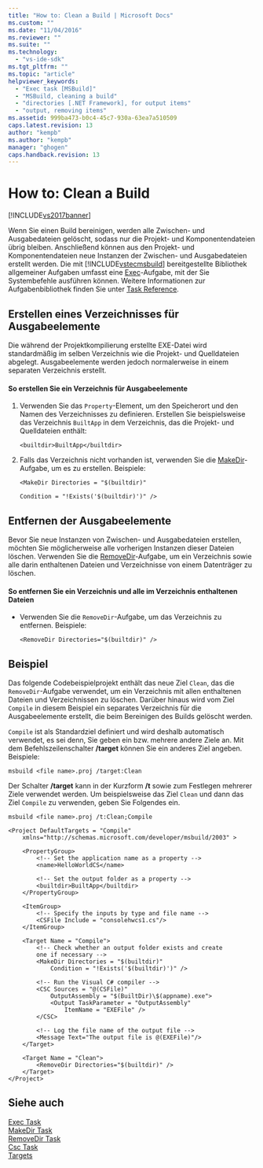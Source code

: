 ```yaml
---
title: "How to: Clean a Build | Microsoft Docs"
ms.custom: ""
ms.date: "11/04/2016"
ms.reviewer: ""
ms.suite: ""
ms.technology: 
  - "vs-ide-sdk"
ms.tgt_pltfrm: ""
ms.topic: "article"
helpviewer_keywords: 
  - "Exec task [MSBuild]"
  - "MSBuild, cleaning a build"
  - "directories [.NET Framework], for output items"
  - "output, removing items"
ms.assetid: 999ba473-b0c4-45c7-930a-63ea7a510509
caps.latest.revision: 13
author: "kempb"
ms.author: "kempb"
manager: "ghogen"
caps.handback.revision: 13
---
```

# How to: Clean a Build
[!INCLUDE[vs2017banner](../code-quality/includes/vs2017banner.md)]

Wenn Sie einen Build bereinigen, werden alle Zwischen\- und Ausgabedateien gelöscht, sodass nur die Projekt\- und Komponentendateien übrig bleiben.  Anschließend können aus den Projekt\- und Komponentendateien neue Instanzen der Zwischen\- und Ausgabedateien erstellt werden.  Die mit [!INCLUDE[vstecmsbuild](../extensibility/internals/includes/vstecmsbuild_md.md)] bereitgestellte Bibliothek allgemeiner Aufgaben umfasst eine [Exec](../msbuild/exec-task.md)\-Aufgabe, mit der Sie Systembefehle ausführen können.  Weitere Informationen zur Aufgabenbibliothek finden Sie unter [Task Reference](../msbuild/msbuild-task-reference.md).  
  
## Erstellen eines Verzeichnisses für Ausgabeelemente  
 Die während der Projektkompilierung erstellte EXE\-Datei wird standardmäßig im selben Verzeichnis wie die Projekt\- und Quelldateien abgelegt.  Ausgabeelemente werden jedoch normalerweise in einem separaten Verzeichnis erstellt.  
  
#### So erstellen Sie ein Verzeichnis für Ausgabeelemente  
  
1.  Verwenden Sie das `Property`\-Element, um den Speicherort und den Namen des Verzeichnisses zu definieren.  Erstellen Sie beispielsweise das Verzeichnis `BuiltApp` in dem Verzeichnis, das die Projekt\- und Quelldateien enthält:  
  
     `<builtdir>BuiltApp</builtdir>`  
  
2.  Falls das Verzeichnis nicht vorhanden ist, verwenden Sie die [MakeDir](../msbuild/makedir-task.md)\-Aufgabe, um es zu erstellen.  Beispiele:  
  
     `<MakeDir Directories = "$(builtdir)"`  
  
     `Condition = "!Exists('$(builtdir)')" />`  
  
## Entfernen der Ausgabeelemente  
 Bevor Sie neue Instanzen von Zwischen\- und Ausgabedateien erstellen, möchten Sie möglicherweise alle vorherigen Instanzen dieser Dateien löschen.  Verwenden Sie die [RemoveDir](../msbuild/removedir-task.md)\-Aufgabe, um ein Verzeichnis sowie alle darin enthaltenen Dateien und Verzeichnisse von einem Datenträger zu löschen.  
  
#### So entfernen Sie ein Verzeichnis und alle im Verzeichnis enthaltenen Dateien  
  
-   Verwenden Sie die `RemoveDir`\-Aufgabe, um das Verzeichnis zu entfernen.  Beispiele:  
  
     `<RemoveDir Directories="$(builtdir)" />`  
  
## Beispiel  
 Das folgende Codebeispielprojekt enthält das neue Ziel `Clean`, das die `RemoveDir`\-Aufgabe verwendet, um ein Verzeichnis mit allen enthaltenen Dateien und Verzeichnissen zu löschen.  Darüber hinaus wird vom Ziel `Compile` in diesem Beispiel ein separates Verzeichnis für die Ausgabeelemente erstellt, die beim Bereinigen des Builds gelöscht werden.  
  
 `Compile` ist als Standardziel definiert und wird deshalb automatisch verwendet, es sei denn, Sie geben ein bzw. mehrere andere Ziele an.  Mit dem Befehlszeilenschalter **\/target** können Sie ein anderes Ziel angeben.  Beispiele:  
  
 `msbuild <file name>.proj /target:Clean`  
  
 Der Schalter **\/target** kann in der Kurzform **\/t** sowie zum Festlegen mehrerer Ziele verwendet werden.  Um beispielsweise das Ziel `Clean` und dann das Ziel `Compile` zu verwenden, geben Sie Folgendes ein.  
  
 `msbuild <file name>.proj /t:Clean;Compile`  
  
```  
<Project DefaultTargets = "Compile"  
    xmlns="http://schemas.microsoft.com/developer/msbuild/2003" >  
  
    <PropertyGroup>  
        <!-- Set the application name as a property -->  
        <name>HelloWorldCS</name>  
  
        <!-- Set the output folder as a property -->  
        <builtdir>BuiltApp</builtdir>  
    </PropertyGroup>  
  
    <ItemGroup>  
        <!-- Specify the inputs by type and file name -->  
        <CSFile Include = "consolehwcs1.cs"/>  
    </ItemGroup>  
  
    <Target Name = "Compile">  
        <!-- Check whether an output folder exists and create  
        one if necessary -->  
        <MakeDir Directories = "$(builtdir)"   
            Condition = "!Exists('$(builtdir)')" />  
  
        <!-- Run the Visual C# compiler -->  
        <CSC Sources = "@(CSFile)"   
            OutputAssembly = "$(BuiltDir)\$(appname).exe">  
            <Output TaskParameter = "OutputAssembly"  
                ItemName = "EXEFile" />  
        </CSC>  
  
        <!-- Log the file name of the output file -->  
        <Message Text="The output file is @(EXEFile)"/>  
    </Target>  
  
    <Target Name = "Clean">  
        <RemoveDir Directories="$(builtdir)" />  
    </Target>  
</Project>  
```  
  
## Siehe auch  
 [Exec Task](../msbuild/exec-task.md)   
 [MakeDir Task](../msbuild/makedir-task.md)   
 [RemoveDir Task](../msbuild/removedir-task.md)   
 [Csc Task](../msbuild/csc-task.md)   
 [Targets](../msbuild/msbuild-targets.md)